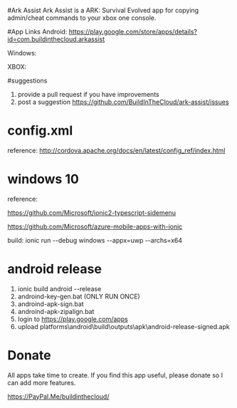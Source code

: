 #Ark Assist
Ark Assist is a ARK: Survival Evolved app for copying admin/cheat commands to your xbox one console.

#App Links
Android: https://play.google.com/store/apps/details?id=com.buildinthecloud.arkassist

Windows:

XBOX:

#suggestions
1. provide a pull request if you have improvements
2. post a suggestion https://github.com/BuildInTheCloud/ark-assist/issues

# config.xml
reference: http://cordova.apache.org/docs/en/latest/config_ref/index.html

# windows 10
reference:

https://github.com/Microsoft/ionic2-typescript-sidemenu

https://github.com/Microsoft/azure-mobile-apps-with-ionic

build: ionic run --debug windows --appx=uwp --archs=x64

# android release
1. ionic build android --release
2. androind-key-gen.bat (ONLY RUN ONCE)
3. androind-apk-sign.bat
4. androind-apk-zipalign.bat
5. login to https://play.google.com/apps
6. upload platforms\android\build\outputs\apk\android-release-signed.apk

# Donate
All apps take time to create. If you find this app useful, please donate so I can add more features.

https://PayPal.Me/buildinthecloud/

